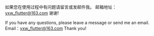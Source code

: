 如果您在使用过程中有问题请留言或发邮件我。
邮箱地址：yxw_flutter@163.com
谢谢!

If you have any questions, please leave a message or send me an email.
Email：yxw_flutter@163.com
Thank you!


